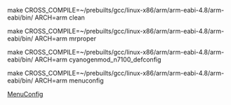 make  CROSS_COMPILE=~/prebuilts/gcc/linux-x86/arm/arm-eabi-4.8/arm-eabi/bin/ ARCH=arm clean

make  CROSS_COMPILE=~/prebuilts/gcc/linux-x86/arm/arm-eabi-4.8/arm-eabi/bin/ ARCH=arm mrproper

make  CROSS_COMPILE=~/prebuilts/gcc/linux-x86/arm/arm-eabi-4.8/arm-eabi/bin/ ARCH=arm cyanogenmod_n7100_defconfig

make  CROSS_COMPILE=~/prebuilts/gcc/linux-x86/arm/arm-eabi-4.8/arm-eabi/bin/ ARCH=arm menuconfig

[MenuConfig](http://pastebin.com/f6inD8iU)